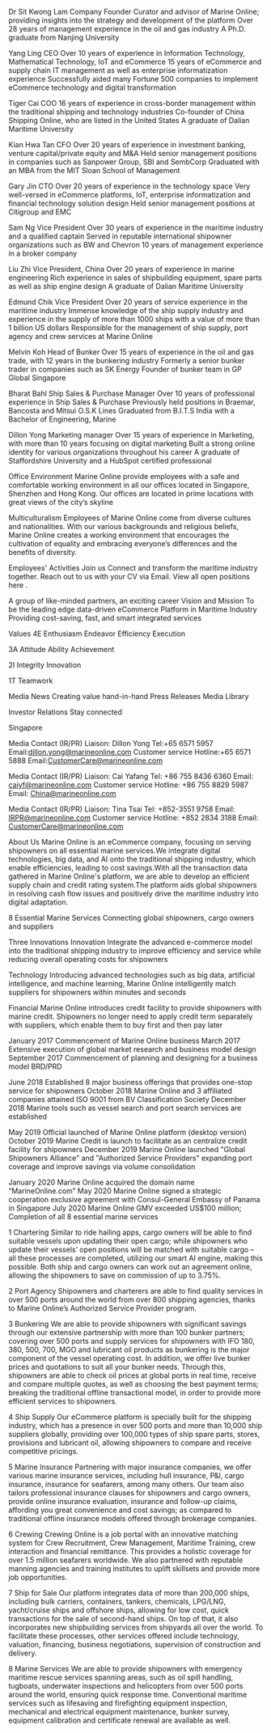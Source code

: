 Dr Sit Kwong Lam
Company Founder
Curator and advisor of Marine Online; providing insights into the strategy and development of the platform
Over 28 years of management experience in the oil and gas industry
A Ph.D. graduate from Nanjing University

Yang Ling
CEO
Over 10 years of experience in Information Technology, Mathematical Technology, IoT and eCommerce
15 years of eCommerce and supply chain IT management as well as enterprise informatization experience
Successfully aided many Fortune 500 companies to implement eCommerce technology and digital transformation

Tiger Cai
COO
16 years of experience in cross-border management within the traditional shipping and technology industries
Co-founder of China Shipping Online, who are listed in the United States
A graduate of Dalian Maritime University

Kian Hwa Tan
CFO
Over 20 years of experience in investment banking, venture capital/private equity and M&A
Held senior management positions in companies such as Sanpower Group, SBI and SembCorp
Graduated with an MBA from the MIT Sloan School of Management

Gary Jin
CTO
Over 20 years of experience in the technology space
Very well-versed in eCommerce platforms, IoT, enterprise informatization and financial technology solution design
Held senior management positions at Citigroup and EMC

Sam Ng
Vice President
Over 30 years of experience in the maritime industry and a qualified captain
Served in reputable international shipowner organizations such as BW and Chevron
10 years of management experience in a broker company

Liu Zhi
Vice President, China
Over 20 years of experience in marine engineering
Rich experience in sales of shipbuilding equipment, spare parts as well as ship engine design
A graduate of Dalian Maritime University

Edmund Chik
Vice President
Over 20 years of service experience in the maritime industry
Immense knowledge of the ship supply industry and experience in the supply of more than 1000 ships with a value of more than 1 billion US dollars
Responsible for the management of ship supply, port agency and crew services at Marine Online

Melvin Koh
Head of Bunker
Over 15 years of experience in the oil and gas trade, with 12 years in the bunkering industry
Formerly a senior bunker trader in companies such as SK Energy
Founder of bunker team in GP Global Singapore

Bharat Bahl
Ship Sales & Purchase Manager
Over 10 years of professional experience in Ship Sales & Purchase
Previously held positions in Braemar, Bancosta and Mitsui O.S.K Lines
Graduated from B.I.T.S India with a Bachelor of Engineering, Marine

Dillon Yong
Marketing manager
Over 15 years of experience in Marketing, with more than 10 years focusing on digital marketing
Built a strong online identity for various organizations throughout his career
A graduate of Staffordshire University and a HubSpot certified professional

Office Environment
Marine Online provide employees with a safe and comfortable working environment in all our offices located in Singapore, Shenzhen and Hong Kong. Our offices are located in prime locations with great views of the city’s skyline

Multiculturalism
Employees of Marine Online come from diverse cultures and nationalities. With our various backgrounds and religious beliefs, Marine Online creates a working environment that encourages the cultivation of equality and embracing everyone’s differences and the benefits of diversity.

Employees' Activities
Join us
Connect and transform the maritime industry together.
Reach out to us with your CV via Email.
View all open positions here .

A group of like-minded partners, an exciting career
Vision and Mission
To be the leading edge data-driven eCommerce Platform in Maritime Industry Providing cost-saving, fast, and smart integrated services

Values
4E
Enthusiasm
Endeavor
Efficiency
Execution

3A
Attitude
Ability
Achievement

2I
Integrity
Innovation

1T
Teamwork

Media News
Creating value hand-in-hand
Press Releases
Media Library

Investor Relations
Stay connected

Singapore

Media Contact (IR/PR)
Liaison: Dillon Yong
Tel:+65 6571 5957
Email:dillon.yong@marineonline.com
Customer service
Hotline:+65 6571 5888
Email:CustomerCare@marineonline.com

Media Contact (IR/PR)
Liaison: Cai Yafang
Tel: +86 755 8436 6360
Email: caiyf@marineonline.com
Customer service
Hotline: +86 755 8829 5987
Email: China@marineonline.com

Media Contact (IR/PR)
Liaison: Tina Tsai
Tel: +852-3551 9758
Email: IRPR@marineonline.com
Customer service
Hotline: +852 2834 3188
Email: CustomerCare@marineonline.com





About Us
Marine Online is an eCommerce company, focusing on serving shipowners on all essential marine services.We integrate digital technologies, big data, and AI onto the traditional shipping industry, which enable efficiencies, leading to cost savings.With all the transaction data gathered in Marine Online's platform, we are able to develop an efficient supply chain and credit rating system.The platform aids global shipowners in resolving cash flow issues and positively drive the maritime industry into digital adaptation.

8 Essential Marine Services
Connecting global shipowners, cargo owners and suppliers

Three Innovations
Innovation
Integrate the advanced e-commerce model into the traditional shipping industry to improve efficiency and service while reducing overall operating costs for shipowners

Technology
Introducing advanced technologies such as big data, artificial intelligence, and machine learning, Marine Online intelligently match suppliers for shipowners within minutes and seconds

Financial
Marine Online introduces credit facility to provide shipowners with marine credit. Shipowners no longer need to apply credit term separately with suppliers, which enable them to buy first and then pay later

January 2017
Commencement of Marine Online business
March 2017
Extensive execution of global market research and business model design
September 2017
Commencement of planning and designing for a business model BRD/PRD

June 2018
Established 8 major business offerings that provides one-stop service for shipowners
October 2018
Marine Online and 3 affiliated companies attained ISO 9001 from BV Classification Society
December 2018
Marine tools such as vessel search and port search services are established

May 2019
Official launched of Marine Online platform (desktop version)
October 2019
Marine Credit is launch to facilitate as an centralize credit facility for shipowners
December 2019
Marine Online launched "Global Shipowners Alliance" and "Authorized Service Providers" expanding port coverage and improve savings via volume consolidation

January 2020
Marine Online acquired the domain name
“MarineOnline.com”
May 2020
Marine Online signed a strategic cooperation exclusive agreement with Consul-General Embassy of Panama in Singapore
July 2020
Marine Online GMV exceeded US$100 million; Completion of all 8 essential marine services

1 Chartering
Similar to ride hailing apps, cargo owners will be able to find suitable vessels upon updating their open cargo; while shipowners who update their vessels’ open positions will be matched with suitable cargo – all these processes are completed, utilizing our smart AI engine, making this possible. Both ship and cargo owners can work out an agreement online, allowing the shipowners to save on commission of up to 3.75%.

2 Port Agency
Shipowners and charterers are able to find quality services in over 500 ports around the world from over 800 shipping agencies, thanks to Marine Online’s Authorized Service Provider program.

3 Bunkering
We are able to provide shipowners with significant savings through our extensive partnership with more than 100 bunker partners; covering over 500 ports and supply services for shipowners with IFO 180, 380, 500, 700, MGO and lubricant oil products as bunkering is the major component of the vessel operating cost. In addition, we offer live bunker prices and quotations to suit all your bunker needs. Through this, shipowners are able to check oil prices at global ports in real time, receive and compare multiple quotes, as well as choosing the best payment terms; breaking the traditional offline transactional model, in order to provide more efficient services to shipowners.

4 Ship Supply
Our eCommerce platform is specially built for the shipping industry, which has a presence in over 500 ports and more than 10,000 ship suppliers globally, providing over 100,000 types of ship spare parts, stores, provisions and lubricant oil, allowing shipowners to compare and receive competitive pricings.

5 Marine Insurance
Partnering with major insurance companies, we offer various marine insurance services, including hull insurance, P&I, cargo insurance, insurance for seafarers, among many others. Our team also tailors professional insurance clauses for shipowners and cargo owners, provide online insurance evaluation, insurance and follow-up claims, affording you great convenience and cost savings; as compared to traditional offline insurance models offered through brokerage companies.

6 Crewing
Crewing Online is a job portal with an innovative matching system for Crew Recruitment, Crew Management, Maritime Training, crew interaction and financial remittance. This provides a holistic coverage for over 1.5 million seafarers worldwide. We also partnered with reputable manning agencies and training institutes to uplift skillsets and provide more job opportunities.

7 Ship for Sale
Our platform integrates data of more than 200,000 ships, including bulk carriers, containers, tankers, chemicals, LPG/LNG, yacht/cruise ships and offshore ships, allowing for low cost, quick transactions for the sale of second-hand ships. On top of that, it also incorporates new shipbuilding services from shipyards all over the world. To facilitate these processes, other services offered include technology, valuation, financing, business negotiations, supervision of construction and delivery.

8 Marine Services
We are able to provide shipowners with emergency maritime rescue services spanning areas, such as oil spill handling, tugboats, underwater inspections and helicopters from over 500 ports around the world, ensuring quick response time. Conventional maritime services such as lifesaving and firefighting equipment inspection, mechanical and electrical equipment maintenance, bunker survey, equipment calibration and certificate renewal are available as well.